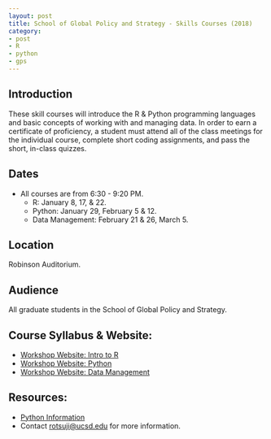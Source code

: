 ```yaml
---
layout: post
title: School of Global Policy and Strategy - Skills Courses (2018)
category:
- post
- R
- python
- gps
---
```


## Introduction

These skill courses will introduce the R & Python programming languages and basic concepts of working with and managing data. In order to earn a certificate of proficiency, a student must attend all of the class meetings for the individual course, complete short coding assignments, and pass the short, in-class quizzes.

## Dates

* All courses are from 6:30 - 9:20 PM.
  * R: January 8, 17, & 22.
  * Python: January 29, February 5 & 12.
  * Data Management: February 21 & 26, March 5.

## Location
Robinson Auditorium.

## Audience

All graduate students in the School of Global Policy and Strategy.

## Course Syllabus & Website:

* [Workshop Website: Intro to R](https://ucsdlib.github.io/win2018-gps-r/)
* [Workshop Website: Python](https://ucsdlib.github.io/win2018-gps-python/)
* [Workshop Website: Data Management](https://ucsdlib.github.io/win2018-gps-intro-dm/)

## Resources:
* [Python Information](https://github.com/ucsdlib/win2018-gps-python/blob/master/pyinfo/python-Information-resources.ipynb)
* Contact rotsuji@ucsd.edu for more information.
